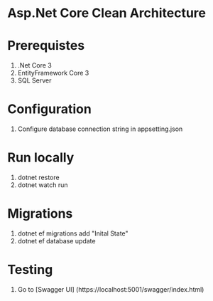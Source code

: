 # Asp.Net Core Clean Architecture

# Prerequistes
1. .Net Core 3
2. EntityFramework Core 3
2. SQL Server

# Configuration
1. Configure database connection string in appsetting.json

# Run locally
1. dotnet restore
2. dotnet watch run

# Migrations
1. dotnet ef migrations add "Inital State"
2. dotnet ef database update

# Testing
1. Go to [Swagger UI] (https://localhost:5001/swagger/index.html)
